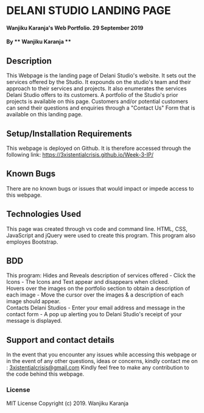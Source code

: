# DELANI STUDIO LANDING PAGE
#### Wanjiku Karanja's Web Portfolio. 29 September 2019
#### By ** Wanjiku Karanja **
## Description
This Webpage is the landing page of Delani Studio's website. It sets out the services offered by the Studio. It expounds on the studio's team and their approach to their services and projects. It also enumerates the services Delani Studio offers to its customers. A portfolio of the Studio's prior projects is available on this page. Customers and/or potential customers can send their questions and enquiries through a "Contact Us" Form that is available on this landing page.
## Setup/Installation Requirements
This webpage is deployed on Github. It is therefore accessed through the following link: https://3xistentialcrisis.github.io/Week-3-IP/
## Known Bugs
There are no known bugs or issues that would impact or impede access to this webpage. 
## Technologies Used
This page was created through vs code and command line. 
HTML, CSS, JavaScript and jQuery were used to create this program. 
This program also employes Bootstrap.
## BDD
This program:
Hides and Reveals description of services offered - Click the Icons - The Icons and Text appear and disappears when clicked.<br>
Hovers over the images on the portfolio section to obtain a description of each image - Move the cursor over the images	 & a description of each image should appear.<br>
Contacts Delani Studios - Enter your email address and message in the contact form - A pop up alerting you to Delani Studio's receipt of your message is displayed.<br>
## Support and contact details
In the event that you encounter any issues while accessing this webpage or in the event of any other questions, ideas or concerns, kindly contact me on : 3xistentialcrisis@gmail.com 
Kindly feel free to make any contribution to the code behind this webpage.
### License
MIT License
Copyright (c) 2019. Wanjiku Karanja